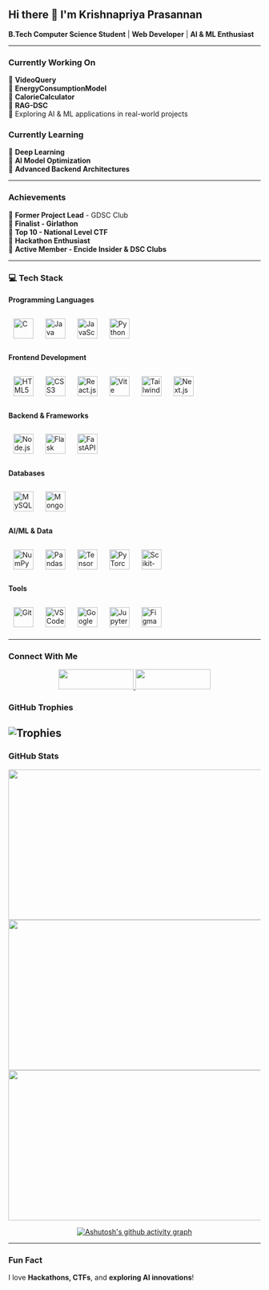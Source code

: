 ## Hi there 👋 I'm Krishnapriya Prasannan  
**B.Tech Computer Science Student** | **Web Developer** | **AI & ML Enthusiast**  

---

###  Currently Working On  
🔹 **VideoQuery**  
🔹 **EnergyConsumptionModel**  
🔹 **CalorieCalculator**  
🔹 **RAG-DSC**  
🔹 Exploring AI & ML applications in real-world projects  

###  Currently Learning  
🔹 **Deep Learning**  
🔹 **AI Model Optimization**  
🔹 **Advanced Backend Architectures**  

---

###  Achievements  
🔹 **Former Project Lead** - GDSC Club  
🔹 **Finalist - Girlathon**  
🔹 **Top 10 - National Level CTF**  
🔹 **Hackathon Enthusiast**  
🔹 **Active Member - Encide Insider & DSC Clubs**

---


### 💻 Tech Stack  

  

#### Programming Languages  
<img src="https://cdn.jsdelivr.net/gh/devicons/devicon/icons/c/c-original.svg" height="40" alt="C" style="margin: 10px;" />  
<img src="https://cdn.jsdelivr.net/gh/devicons/devicon/icons/java/java-original.svg" height="40" alt="Java" style="margin: 10px;" />  
<img src="https://cdn.jsdelivr.net/gh/devicons/devicon/icons/javascript/javascript-original.svg" height="40" alt="JavaScript" style="margin: 10px;" />  
<img src="https://cdn.jsdelivr.net/gh/devicons/devicon/icons/python/python-original.svg" height="40" alt="Python" style="margin: 10px;" />  

#### Frontend Development  
<img src="https://cdn.jsdelivr.net/gh/devicons/devicon/icons/html5/html5-original.svg" height="40" alt="HTML5" style="margin: 10px;" />  
<img src="https://cdn.jsdelivr.net/gh/devicons/devicon/icons/css3/css3-original.svg" height="40" alt="CSS3" style="margin: 10px;" />  
<img src="https://cdn.jsdelivr.net/gh/devicons/devicon/icons/react/react-original.svg" height="40" alt="React.js" style="margin: 10px;" />  
<img src="https://vitejs.dev/logo-with-shadow.png" height="40" alt="Vite" style="margin: 10px;" />  
<img src="https://www.vectorlogo.zone/logos/tailwindcss/tailwindcss-icon.svg" height="40" alt="Tailwind CSS" style="margin: 10px;" />  
<img src="https://cdn.jsdelivr.net/gh/devicons/devicon/icons/nextjs/nextjs-original.svg" height="40" alt="Next.js" style="margin: 10px;" />  

####  Backend & Frameworks  
<img src="https://cdn.jsdelivr.net/gh/devicons/devicon/icons/nodejs/nodejs-original.svg" height="40" alt="Node.js" style="margin: 10px;" />  
<img src="https://cdn.jsdelivr.net/gh/devicons/devicon/icons/flask/flask-original.svg" height="40" alt="Flask" style="margin: 10px;" />  
<img src="https://cdn.jsdelivr.net/gh/devicons/devicon/icons/fastapi/fastapi-original.svg" height="40" alt="FastAPI" style="margin: 10px;" />  

#### Databases  
<img src="https://cdn.jsdelivr.net/gh/devicons/devicon/icons/mysql/mysql-original.svg" height="40" alt="MySQL" style="margin: 10px;" />  
<img src="https://cdn.jsdelivr.net/gh/devicons/devicon/icons/mongodb/mongodb-original.svg" height="40" alt="MongoDB" style="margin: 10px;" />  

#### AI/ML & Data  
<img src="https://cdn.jsdelivr.net/gh/devicons/devicon/icons/numpy/numpy-original.svg" height="40" alt="NumPy" style="margin: 10px;" />  
<img src="https://cdn.jsdelivr.net/gh/devicons/devicon/icons/pandas/pandas-original.svg" height="40" alt="Pandas" style="margin: 10px;" />  
<img src="https://cdn.jsdelivr.net/gh/devicons/devicon/icons/tensorflow/tensorflow-original.svg" height="40" alt="TensorFlow" style="margin: 10px;" />  
<img src="https://cdn.jsdelivr.net/gh/devicons/devicon/icons/pytorch/pytorch-original.svg" height="40" alt="PyTorch" style="margin: 10px;" />  
<img src="https://upload.wikimedia.org/wikipedia/commons/0/05/Scikit_learn_logo_small.svg" height="40" alt="Scikit-learn" style="margin: 10px;" />  

####  Tools  
<img src="https://cdn.jsdelivr.net/gh/devicons/devicon/icons/git/git-original.svg" height="40" alt="Git" style="margin: 10px;" />  
<img src="https://cdn.jsdelivr.net/gh/devicons/devicon/icons/vscode/vscode-original.svg" height="40" alt="VS Code" style="margin: 10px;" />  
<img src="https://upload.wikimedia.org/wikipedia/commons/1/1d/Google_Colab_logo.svg" height="40" alt="Google Colab" style="margin: 10px;" />  
<img src="https://upload.wikimedia.org/wikipedia/commons/a/a5/Jupyter_logo.svg" height="40" alt="Jupyter Notebook" style="margin: 10px;" />  
<img src="https://upload.wikimedia.org/wikipedia/commons/a/a0/Figma-logo.svg" height="40" alt="Figma" style="margin: 10px;" />  







---

###  Connect With Me  
<div align="center">
  <a href="https://linkedin.com/in/krishnapriya-prasannan">
    <img src="https://img.shields.io/badge/LinkedIn-0A66C2?style=for-the-badge&logo=linkedin&logoColor=white" width="150" height="40" />
  </a>
  <a href="mailto:krishnapriyaprasannan1@gmail.com">
    <img src="https://img.shields.io/badge/Email-D14836?style=for-the-badge&logo=gmail&logoColor=white" width="150" height="40" />
  </a>
</div>


###  GitHub Trophies  
![Trophies](https://github-profile-trophy.vercel.app/?username=Krishnapriya-prasannan&theme=radical&no-frame=true&margin-w=15)
---

###  GitHub Stats  

<div align="center">
  <img src="https://github-readme-stats.vercel.app/api?username=Krishnapriya-prasannan&show_icons=true&theme=radical" width="600" height="300" />
  <img src="https://github-readme-streak-stats.herokuapp.com/?user=Krishnapriya-prasannan&theme=radical" width="600" height="300" />
</div>

<div align="center">
  <img src="https://github-readme-stats.vercel.app/api/top-langs/?username=Krishnapriya-prasannan&layout=compact&theme=radical" width="600" height="300" />

  [![Ashutosh's github activity graph](https://github-readme-activity-graph.vercel.app/graph?username=Krishnapriya-prasannan&theme=radical)](https://github.com/ashutosh00710/github-readme-activity-graph)

</div>

---

###  Fun Fact  
I love **Hackathons, CTFs**, and **exploring AI innovations**!  
